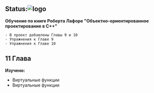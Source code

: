 ## Status:![logo][image] 

**Обучение по книге Роберта Лафоре "Объектно-ориентированное проектирование в С++"**

```
- В проект добавлены Главы 9 и 10
- Упражнения к Главе 9
- Упражнения к Главе 10
```

## 11 Глава
**Изучено:** 
* Виртуальные функции
* Виртуальные функции



[image]:https://travis-ci.org/9weiss6/Lafore_Book.svg?branch=master

